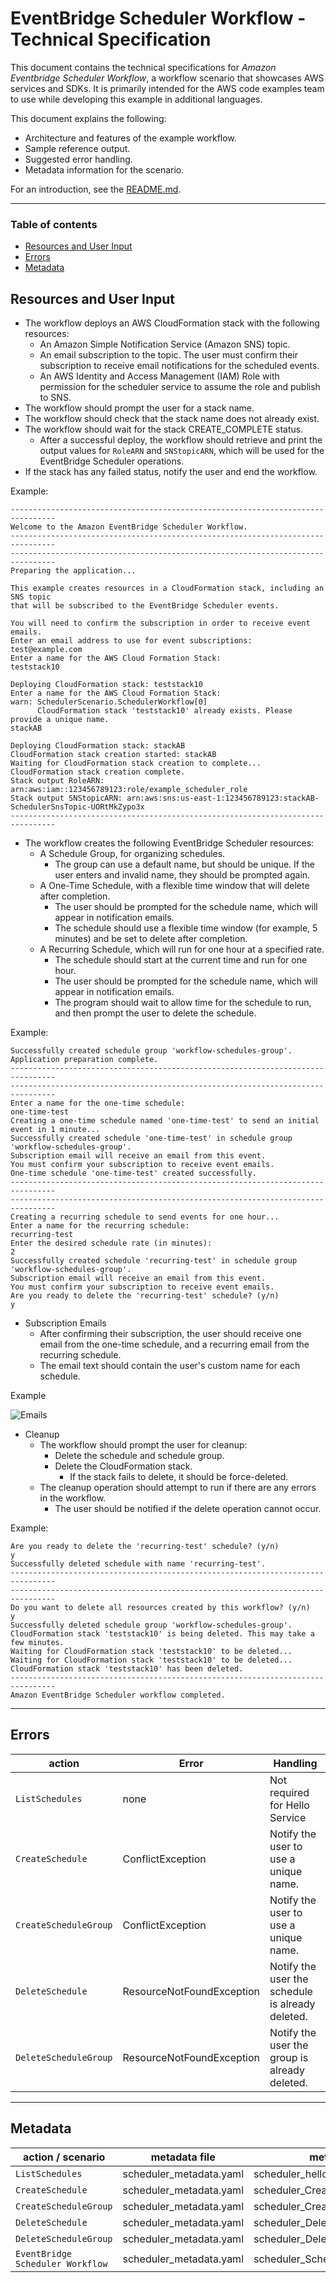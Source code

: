# EventBridge Scheduler Workflow - Technical Specification

This document contains the technical specifications for _Amazon Eventbridge Scheduler Workflow_,
a workflow scenario that showcases AWS services and SDKs. It is primarily intended for the AWS code
examples team to use while developing this example in additional languages.

This document explains the following:

- Architecture and features of the example workflow.
- Sample reference output.
- Suggested error handling.
- Metadata information for the scenario.

For an introduction, see the [README.md](README.md).

---

### Table of contents

- [Resources and User Input](#resources-and-user-input)
- [Errors](#errors)
- [Metadata](#metadata)

## Resources and User Input

- The workflow deploys an AWS CloudFormation stack with the following resources:
    - An Amazon Simple Notification Service (Amazon SNS) topic.
    - An email subscription to the topic. The user must confirm their subscription to receive email notifications for the scheduled events.
    - An AWS Identity and Access Management (IAM) Role with permission for the scheduler service to assume the role and publish to SNS.
- The workflow should prompt the user for a stack name.
- The workflow should check that the stack name does not already exist.
- The workflow should wait for the stack CREATE_COMPLETE status.
  - After a successful deploy, the workflow should retrieve and print the output values for `RoleARN` and `SNStopicARN`, which will be used for the EventBridge Scheduler operations.
- If the stack has any failed status, notify the user and end the workflow.
 
Example:
```
--------------------------------------------------------------------------------
Welcome to the Amazon EventBridge Scheduler Workflow.
--------------------------------------------------------------------------------
--------------------------------------------------------------------------------
Preparing the application...

This example creates resources in a CloudFormation stack, including an SNS topic
that will be subscribed to the EventBridge Scheduler events.

You will need to confirm the subscription in order to receive event emails.
Enter an email address to use for event subscriptions:
test@example.com
Enter a name for the AWS Cloud Formation Stack:
teststack10

Deploying CloudFormation stack: teststack10
Enter a name for the AWS Cloud Formation Stack:
warn: SchedulerScenario.SchedulerWorkflow[0]
      CloudFormation stack 'teststack10' already exists. Please provide a unique name.
stackAB

Deploying CloudFormation stack: stackAB
CloudFormation stack creation started: stackAB
Waiting for CloudFormation stack creation to complete...
CloudFormation stack creation complete.
Stack output RoleARN: arn:aws:iam::123456789123:role/example_scheduler_role
Stack output SNStopicARN: arn:aws:sns:us-east-1:123456789123:stackAB-SchedulerSnsTopic-UORtMkZypo3x
--------------------------------------------------------------------------------

```
- The workflow creates the following EventBridge Scheduler resources:
    - A Schedule Group, for organizing schedules.
      - The group can use a default name, but should be unique. If the user enters and invalid name, they should be prompted again.
    - A One-Time Schedule, with a flexible time window that will delete after completion.
      - The user should be prompted for the schedule name, which will appear in notification emails.
      - The schedule should use a flexible time window (for example, 5 minutes) and be set to delete after completion.
    - A Recurring Schedule, which will run for one hour at a specified rate.
      - The schedule should start at the current time and run for one hour.
      - The user should be prompted for the schedule name, which will appear in notification emails.
      - The program should wait to allow time for the schedule to run, and then prompt the user to delete the schedule.

Example:

```
Successfully created schedule group 'workflow-schedules-group'.
Application preparation complete.
--------------------------------------------------------------------------------
--------------------------------------------------------------------------------
Enter a name for the one-time schedule:
one-time-test
Creating a one-time schedule named 'one-time-test' to send an initial event in 1 minute...
Successfully created schedule 'one-time-test' in schedule group 'workflow-schedules-group'.
Subscription email will receive an email from this event.
You must confirm your subscription to receive event emails.
One-time schedule 'one-time-test' created successfully.
--------------------------------------------------------------------------------
--------------------------------------------------------------------------------
Creating a recurring schedule to send events for one hour...
Enter a name for the recurring schedule:
recurring-test
Enter the desired schedule rate (in minutes):
2
Successfully created schedule 'recurring-test' in schedule group 'workflow-schedules-group'.
Subscription email will receive an email from this event.
You must confirm your subscription to receive event emails.
Are you ready to delete the 'recurring-test' schedule? (y/n)
y
```

- Subscription Emails
    - After confirming their subscription, the user should receive one email from the one-time schedule, and a recurring email from the recurring schedule. 
    - The email text should contain the user's custom name for each schedule.

Example

![Emails](/resources/emails.png)

- Cleanup
    - The workflow should prompt the user for cleanup:
      - Delete the schedule and schedule group.
      - Delete the CloudFormation stack.
        - If the stack fails to delete, it should be force-deleted.
    - The cleanup operation should attempt to run if there are any errors in the workflow.
        - The user should be notified if the delete operation cannot occur.

Example:

```
Are you ready to delete the 'recurring-test' schedule? (y/n)
y
Successfully deleted schedule with name 'recurring-test'.
--------------------------------------------------------------------------------
--------------------------------------------------------------------------------
Do you want to delete all resources created by this workflow? (y/n)
y
Successfully deleted schedule group 'workflow-schedules-group'.
CloudFormation stack 'teststack10' is being deleted. This may take a few minutes.
Waiting for CloudFormation stack 'teststack10' to be deleted...
Waiting for CloudFormation stack 'teststack10' to be deleted...
CloudFormation stack 'teststack10' has been deleted.
--------------------------------------------------------------------------------
Amazon EventBridge Scheduler workflow completed.
```

---
## Errors

| action                       | Error                     | Handling                                         |
|------------------------------|---------------------------|--------------------------------------------------|
| `ListSchedules`              | none                      | Not required for Hello Service                   |
| `CreateSchedule`             | ConflictException         | Notify the user to use a unique name.            |
| `CreateScheduleGroup`        | ConflictException         | Notify the user to use a unique name.            |
| `DeleteSchedule`             | ResourceNotFoundException | Notify the user the schedule is already deleted. |
| `DeleteScheduleGroup`        | ResourceNotFoundException | Notify the user the group is already deleted.    |

---

## Metadata

| action / scenario                | metadata file           | metadata key                      |
|----------------------------------|-------------------------| --------------------------------- |
| `ListSchedules`                  | scheduler_metadata.yaml | scheduler_hello   |
| `CreateSchedule`                 | scheduler_metadata.yaml | scheduler_CreateSchedule   |
| `CreateScheduleGroup`            | scheduler_metadata.yaml | scheduler_CreateScheduleGroup   |
| `DeleteSchedule`                 | scheduler_metadata.yaml | scheduler_DeleteSchedule   |
| `DeleteScheduleGroup`            | scheduler_metadata.yaml | scheduler_DeleteScheduleGroup   |
| `EventBridge Scheduler Workflow` | scheduler_metadata.yaml | scheduler_ScheduledEventsWorkflow   |

